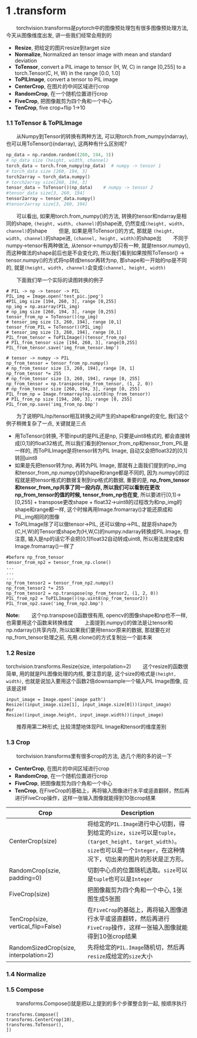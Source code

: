 # 1 .transform

  torchvision.transforms是pytorch中的图像预处理包有很多图像预处理方法, 今天从图像维度出发, 讲一些我们经常会用到的

-  **Resize**, 把给定的图片resize到target size
-  **Normalize**, Normalized an tensor image with mean and standard deviation
-  **ToTensor**, convert a PIL image to tensor (H, W, C) in range [0,255] to a torch.Tensor(C, H, W) in the range [0.0, 1.0]
-  **ToPILImage**, convert a tensor to PIL image
-  **CenterCrop**, 在图片的中间区域进行crop
-  **RandomCrop**, 在一个随机位置进行crop
-  **FiveCrop**, 把图像裁剪为四个角和一个中心
-  **TenCrop**, five crop+flip 1->10

### 1.1 ToTensor & ToPILImage

  从Numpy到Tensor的转换有两种方法, 可以用torch.from_numpy(ndarray), 也可以用ToTensor()(ndarray), 这两种有什么区别呢?

```python
np_data = np.random.random((260, 194, 3))
# np_data size (height, width, channel)
torch_data = torch.from_numpy(np_data)  # numpy -> tensor 1
# torch_data size [260, 194, 3]
torch2array = torch_data.numpy()
# torch2array size[260, 194, 3]
tensor_data = ToTensor()(np_data)    # numpy -> tensor 2
#tensor_data size[3, 260, 194]
tensor2array = tensor_data.numpy()
#tensor2array size[3, 260, 194]
```

  可以看出, 如果用torch.from_numpy()的方法, 转换的tensor和ndarray是相同的shape, `(height, width, channel)`的shape进, 仍然变成`(height, width, channel)`的shape
   但是, 如果是用ToTensor()的方式, 那就是 `(height, width, channel)`的shape进,  `(channel, height, width)`的shape出
   不同于numpy->tensor有两种做法, 从tensor->numpy却只有一种, 就是tensor.numpy(), 而这种做法的shape前后也是不会变化的, 所以我们看到如果按照ToTensor() -> tensor.numpy()的方式将np转成tensor再转为np, 那shape和一开始的np是不同的, 就是`(height, width, channel)`会变成`(channel, height, width)`

  下面我们举一个实际的读图转换的例子

```
# PIL -> np -> tensor -> PIL
PIL_img = Image.open('test_pic.jpeg')
#PIL_img size [194, 260, 3], range [0,255]
np_img = np.asarray(PIL_img)
# np_img size [260, 194, 3], range [0,255]
tensor_from_np = ToTensor()(np_img)
# tensor_img size [3, 260, 194], range [0,1]
tensor_from_PIL = ToTensor()(PIL_img)
# tensor_img size [3, 260, 194], range [0,1]
PIL_from_tensor = ToPILImage()(tensor_from_np)
# PIL_from_tensor size [194, 260, 3], range[0,255]
PIL_from_tensor.save('img_from_tensor.bmp')

# tensor -> numpy -> PIL
np_from_tensor = tensor_from_np.numpy()
# np_from_tensor size [3, 260, 194], range [0, 1]
np_from_tensor *= 255
# np_from_tensor size [3, 260, 194], range [0, 255]
np_from_tensor = np.transpose(np_from_tensor, (1, 2, 0))
# np_from_tensor size [260, 194, 3], range [0, 255]
PIL_from_np = Image.fromarray(np.uint8(np_from_tensor))
# PIL_from_np size [194, 260, 3], range [0, 255]
PIL_from_np.save('img_from_np.bmp')
```

  为了说明PIL/np/tensor相互转换之间产生的shape和range的变化, 我们这个例子稍微复杂了一点, 关键就是三点

- 用ToTensor()转换, 不管input的是PIL还是np, 只要是uint8格式的, 都会直接转成[0,1]的float32格式, 所以我们看到的tensor_from_np和tensor_from_PIL是一样的, 而ToPILImage是将tensor转为PIL Image, 自动又会把float32的[0,1]转回uint8
- 如果是先把tensor转为np, 再转为PIL Image, 那就有上面我们提到的np_img和tensor_from_np.numpy()的shape和range都是不同的, 因为.numpy()的过程就是把tensor格式的数据复制到np格式的数据, 重要的是, **np_from_tensor和tensor_from_np共享了同一段内存, 所以我们可以看到在更改np_from_tensor的值的时候, tensor_from_np也在变**, 所以要进行[0,1]->[0,255] + transpose更改shape + float32->uint8的过程改为和np_img的shape和range都一样, 这个时候再用Image.fromarray()才能还原成和PIL_img相同的图像
- ToPILImage除了可以做tensor->PIL, 还可以做np->PIL, 就是将shape为(C,H,W)的Tensor或shape为(H,W,C)的numpy.ndarray转换成PIL.Image, 但注意, 输入是np的话它不会把[0,1]float32自动转成uint8, 所以用法就变成和Image.fromarray()一样了

```
#before np_from_tensor
tensor_from_np2 = tensor_from_np.clone()
...
...
...
np_from_tensor2 = tensor_from_np2.numpy()
np_from_tensor2 *= 255
np_from_tensor2 = np.transpose(np_from_tensor2, (1, 2, 0))
PIL_from_np2 = ToPILImage()(np.uint8(np_from_tensor2))
PIL_from_np2.save('img_from_np2.bmp')
```

**Note:**
   这个np.transpose()函数很有用, opencv的图像shape和np也不一样, 也需要用这个函数来转换维度
   上面提到.numpy()的做法是让tensor和np.ndarray()共享内存, 所以如果我们要用tensor原来的数据, 那就要在对np_from_tensor处理之前, 先用.clone()的方式复制出一个副本来

### 1.2 Resize

torchvision.transforms.Resize(size, interpolation=2)
   这个resize的函数很简单, 用的就是PIL图像处理的内核, 要注意的是, 这个size的格式是`(height, width)`, 也就是说加入要用这个函数2倍downsample一个输入PIL Image图像, 应该是这样

```
input_image = Image.open('image path')
Resize((input_image.size[1], input_image.size[0]))(input_image)
#or
Resize((input_image.height, input_image.width))(input_image)
```

  推荐用第二种形式, 比较清楚地体现PIL Image和tensor的维度差别

### 1.3 Crop

  torchvision.transforms里有很多crop的方法, 选几个用的多的说一下

-  **CenterCrop**, 在图片的中间区域进行crop
-  **RandomCrop**, 在一个随机位置进行crop
-  **FiveCrop**, 把图像裁剪为四个角和一个中心
-  **TenCrop**, 在FiveCrop的基础上，再将输入图像进行水平或竖直翻转，然后再进行FiveCrop操作，这样一张输入图像就能得到10张crop结果

| Crop                                   | Description                                                  |
| -------------------------------------- | ------------------------------------------------------------ |
| CenterCrop(size)                       | 将给定的`PIL.Image`进行中心切割，得到给定的`size`，`size`可以是`tuple`，`(target_height, target_width)`。`size`也可以是一个`Integer`，在这种情况下，切出来的图片的形状是正方形。 |
| RandomCrop(szie, padding=0)            | 切割中心点的位置随机选取。`size`可以是`tuple`也可以是`Integer` |
| FiveCrop(size)                         | 把图像裁剪为四个角和一个中心, 1张图生成5张图                 |
| TenCrop(size, vertical_flip=False)     | 在`FiveCrop`的基础上，再将输入图像进行水平或竖直翻转，然后再进行`FiveCrop`操作，这样一张输入图像就能得到10张crop结果 |
| RandomSizedCrop(size, interpolation=2) | 先将给定的`PIL.Image`随机切，然后再`resize`成给定的`size`大小 |

### 1.4 Normalize

### 1.5 Compose

  transforms.Compose()就是把以上提到的多个步骤整合到一起, 按顺序执行

```
transforms.Compose([
transforms.CenterCrop(10),
transforms.ToTensor(),
])
```